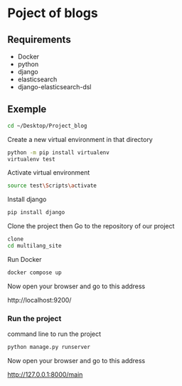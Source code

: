 
# Poject of blogs

## Requirements

- Docker
- python
- django
- elasticsearch
- django-elasticsearch-dsl

## Exemple

```bash
cd ~/Desktop/Project_blog 
```

Create a new virtual environment in that directory

```bash
python -m pip install virtualenv 
virtualenv test
```

Activate virtual environment

```bash
source test\Scripts\activate
```
Install django 

```bash
pip install django
```

Clone the project then Go to the repository of our project

```bash
clone 
cd multilang_site
```

Run Docker

```bash
docker compose up
```

Now open your browser and go to this address

http://localhost:9200/

### Run the project

command line to run the project 

```bash
python manage.py runserver
```

Now open your browser and go to this address

http://127.0.0.1:8000/main